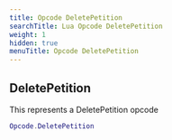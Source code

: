 ```yaml
---
title: Opcode DeletePetition
searchTitle: Lua Opcode DeletePetition
weight: 1
hidden: true
menuTitle: Opcode DeletePetition
---
```

## DeletePetition

This represents a DeletePetition opcode
```lua
Opcode.DeletePetition
```